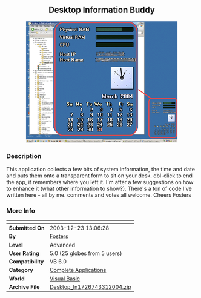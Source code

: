 ﻿<div align="center">

## Desktop Information Buddy

<img src="PIC200433177587025.gif">
</div>

### Description

This application collects a few bits of system information, the time and date and puts them onto a transparent form to sit on your desk. dbl-click to end the app, it remembers where you left it. I'm after a few suggestions on how to enhance it (what other information to show?). There's a ton of code I've written here - all by me. comments and votes all welcome. Cheers Fosters
 
### More Info
 


<span>             |<span>
---                |---
**Submitted On**   |2003-12-23 13:06:28
**By**             |[Fosters](https://github.com/Planet-Source-Code/PSCIndex/blob/master/ByAuthor/fosters.md)
**Level**          |Advanced
**User Rating**    |5.0 (25 globes from 5 users)
**Compatibility**  |VB 6\.0
**Category**       |[Complete Applications](https://github.com/Planet-Source-Code/PSCIndex/blob/master/ByCategory/complete-applications__1-27.md)
**World**          |[Visual Basic](https://github.com/Planet-Source-Code/PSCIndex/blob/master/ByWorld/visual-basic.md)
**Archive File**   |[Desktop\_In1726743312004\.zip](https://github.com/Planet-Source-Code/fosters-desktop-information-buddy__1-52763/archive/master.zip)








